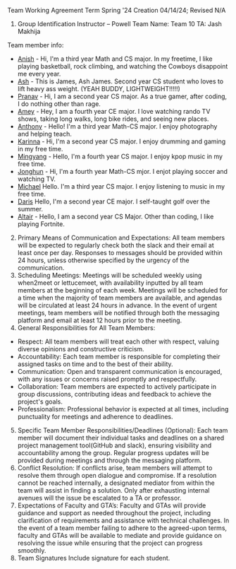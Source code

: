 Team Working Agreement
Term Spring '24
Creation 04/14/24; Revised N/A
1) Group Identification
Instructor – Powell
Team Name: Team 10
TA: Jash Makhija

Team member info:

- [Anish](https://github.com/anishcd) - Hi, I'm a third year Math and CS major. In my freetime, I like playing basketball, rock climbing, and watching the Cowboys disappoint me every year.
- [Ash](https://github.com/ashjam2005?tab=repositories) - This is James, Ash James. Second year CS student who loves to lift heavy ass weight. (YEAH BUDDY, LIGHTWEIGHT!!!!!)
- [Pranav](https://github.com/pprabu-ucsd) - Hi, I am a second year CS major. As a true gamer, after coding, I do nothing other than rage.
- [Amey](https://github.com/amey247) - Hey, I am a fourth year CE major. I love watching rando TV shows, taking long walks, long bike rides, and seeing new places.
- [Anthony](https://github.com/AntDaKnee) - Hello! I'm a third year Math-CS major. I enjoy photography and helping teach.
- [Karinna](https://github.com/karinnamonzon) - Hi, I'm a second year CS major. I enjoy drumming and gaming in my free time.
- [Mingyang](https://github.com/Mingyang-Sun) - Hello, I'm a fourth year CS major. I enjoy kpop music in my free time.
- [Jonghun](https://github.com/UCSDJonghun) - Hi, I'm a fourth year Math-CS mjor. I enjot playing soccer and watching TV.
- [Michael](https://github.com/mic051) Hello. I'm a third year CS major. I enjoy listening to music in my free time.
- [Daris](https://github.com/darischen) Hello, I'm a second year CE major. I self-taught golf over the summer.
- [Altair](https://github.com/alaguelo) - Hello, I am a second year CS Major. Other than coding, I like playing Fortnite.		
2) Primary Means of Communication and Expectations:
All team members will be expected to regularly check both the slack and their email at least once per day. Responses to messages should be provided within 24 hours, unless otherwise specified by the urgency of the communication.
3) Scheduling Meetings:
Meetings will be scheduled weekly using when2meet or lettucemeet, with availability inputted by all team members at the beginning of each week. Meetings will be scheduled for a time when the majority of team members are available, and agendas will be circulated at least 24 hours in advance. In the event of urgent meetings, team members will be notified through both the messaging platform and email at least 12 hours prior to the meeting.
4) General Responsibilities for All Team Members:
- Respect: All team members will treat each other with respect, valuing diverse opinions and constructive criticism.
- Accountability: Each team member is responsible for completing their assigned tasks on time and to the best of their ability.
- Communication: Open and transparent communication is encouraged, with any issues or concerns raised promptly and respectfully.
- Collaboration: Team members are expected to actively participate in group discussions, contributing ideas and feedback to achieve the project's goals.
- Professionalism: Professional behavior is expected at all times, including punctuality for meetings and adherence to deadlines.
5) Specific Team Member Responsibilities/Deadlines (Optional):
Each team member will document their individual tasks and deadlines on a shared project management tool(GitHub and slack), ensuring visibility and accountability among the group. Regular progress updates will be provided during meetings and through the messaging platform.
6) Conflict Resolution:
If conflicts arise, team members will attempt to resolve them through open dialogue and compromise. If a resolution cannot be reached internally, a designated mediator from within the team will assist in finding a solution. Only after exhausting internal avenues will the issue be escalated to a TA or professor.
7) Expectations of Faculty and GTA’s:
Faculty and GTAs will provide guidance and support as needed throughout the project, including clarification of requirements and assistance with technical challenges. In the event of a team member failing to adhere to the agreed-upon terms, faculty and GTAs will be available to mediate and provide guidance on resolving the issue while ensuring that the project can progress smoothly.
8) Team Signatures
  Include signature for each student.
